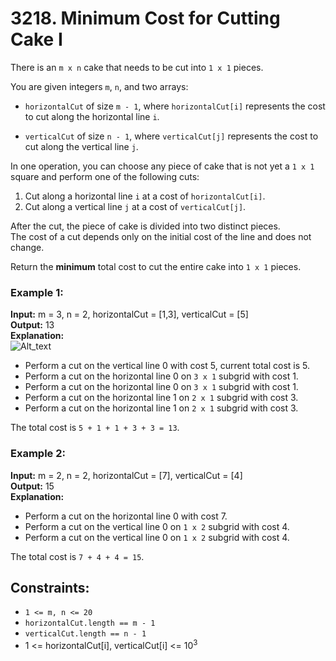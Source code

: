# 3218. Minimum Cost for Cutting Cake I

There is an `m x n` cake that needs to be cut into `1 x 1` pieces.

You are given integers `m`, `n`, and two arrays:

- `horizontalCut` of size `m - 1`, where `horizontalCut[i]` represents the cost to cut along the horizontal line `i`.

- `verticalCut` of size `n - 1`, where `verticalCut[j]` represents the cost to cut along the vertical line `j`.

In one operation, you can choose any piece of cake that is not yet a `1 x 1` square and perform one of the following cuts:

1. Cut along a horizontal line `i` at a cost of `horizontalCut[i]`.
2. Cut along a vertical line `j` at a cost of `verticalCut[j]`.

After the cut, the piece of cake is divided into two distinct pieces.  
The cost of a cut depends only on the initial cost of the line and does not change.

Return the **minimum** total cost to cut the entire cake into `1 x 1` pieces.
 
### Example 1:
**Input:** m = 3, n = 2, horizontalCut = [1,3], verticalCut = [5]  
**Output:** 13  
**Explanation:**  
![Alt_text](https://assets.leetcode.com/uploads/2024/06/04/ezgifcom-animated-gif-maker-1.gif)

- Perform a cut on the vertical line 0 with cost 5, current total cost is 5.
- Perform a cut on the horizontal line 0 on `3 x 1` subgrid with cost 1.
- Perform a cut on the horizontal line 0 on `3 x 1` subgrid with cost 1.
- Perform a cut on the horizontal line 1 on `2 x 1` subgrid with cost 3.
- Perform a cut on the horizontal line 1 on `2 x 1` subgrid with cost 3.

The total cost is `5 + 1 + 1 + 3 + 3 = 13`.

### Example 2:
**Input:** m = 2, n = 2, horizontalCut = [7], verticalCut = [4]  
**Output:** 15  
**Explanation:**  
- Perform a cut on the horizontal line 0 with cost 7.
- Perform a cut on the vertical line 0 on `1 x 2` subgrid with cost 4.
- Perform a cut on the vertical line 0 on `1 x 2` subgrid with cost 4.

The total cost is `7 + 4 + 4 = 15`.
 
## Constraints:
- `1 <= m, n <= 20`
- `horizontalCut.length == m - 1`
- `verticalCut.length == n - 1`
- 1 <= horizontalCut[i], verticalCut[i] <= $10^3$